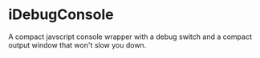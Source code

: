 # iDebugConsole
A compact javscript console wrapper with a debug switch and a compact output window that won't slow you down.
